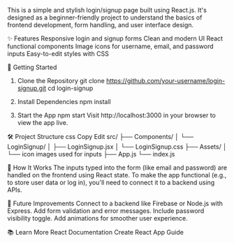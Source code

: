 This is a simple and stylish login/signup page built using React.js. It's designed as a beginner-friendly project to understand the basics of frontend development, form handling, and user interface design.

✨ Features
Responsive login and signup forms
Clean and modern UI
React functional components
Image icons for username, email, and password inputs
Easy-to-edit styles with CSS

🚀 Getting Started
1. Clone the Repository
git clone https://github.com/your-username/login-signup.git
cd login-signup

2. Install Dependencies
npm install

3. Start the App
npm start
Visit http://localhost:3000 in your browser to view the app live.

🛠️ Project Structure
css
Copy
Edit
src/
├── Components/
│   └── LoginSignup/
│       ├── LoginSignup.jsx
│       └── LoginSignup.css
├── Assets/
│   └── icon images used for inputs
├── App.js
└── index.js

🧠 How It Works
The inputs typed into the form (like email and password) are handled on the frontend using React state.
To make the app functional (e.g., to store user data or log in), you'll need to connect it to a backend using APIs.

🔮 Future Improvements
Connect to a backend like Firebase or Node.js with Express.
Add form validation and error messages.
Include password visibility toggle.
Add animations for smoother user experience.

📚 Learn More
React Documentation
Create React App Guide
